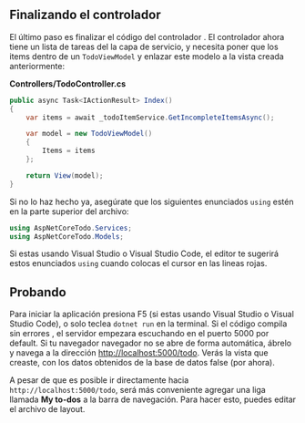 ## Finalizando el controlador
El último paso es finalizar el código del controlador . El controlador ahora tiene un lista de tareas del la capa de servicio, y necesita poner que los items dentro de un `TodoViewModel` y enlazar este modelo a la vista creada anteriormente:

**Controllers/TodoController.cs**

```csharp
public async Task<IActionResult> Index()
{
    var items = await _todoItemService.GetIncompleteItemsAsync();

    var model = new TodoViewModel()
    {
        Items = items
    };

    return View(model);
}
```

Si no lo haz hecho ya, asegúrate que los siguientes enunciados `using` estén en la parte superior del archivo:

```csharp
using AspNetCoreTodo.Services;
using AspNetCoreTodo.Models;
```

Si estas usando Visual Studio o Visual Studio Code, el editor te sugerirá estos enunciados `using` cuando colocas el cursor en las lineas rojas.

## Probando
Para iniciar la aplicación presiona F5 (si estas usando Visual Studio o Visual Studio Code), o solo teclea `dotnet run` en la terminal. Si el código compila sin errores , el servidor empezara escuchando en el puerto 5000 por default.
Si tu navegador navegador no se abre de forma automática, ábrelo y navega a la dirección [http://localhost:5000/todo](http://localhost:5000/todo). Verás la vista que creaste, con los datos obtenidos de la base de datos false (por ahora).

A pesar de que es posible ir directamente hacia `http://localhost:5000/todo`, será más conveniente agregar una liga llamada **My to-dos** a la barra de navegación. Para hacer esto, puedes editar el archivo de layout.

